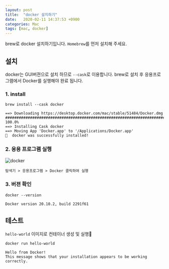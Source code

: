 ```yaml
---
layout: post
title:  "docker 설치하기"
date:   2020-02-11 14:37:53 +0900
categories: Mac
tags: [mac, docker]
---
```


brew로 docker 설치하기입니다. `Homebrew`를 먼저 설치해 주세요.


## 설치
docker는 GUI버젼으로 설치 하므로  `--cask`로 이용합니다.
brew로 설치 후 응용프로그램에서 Docker를 실행해야 완료 됩니다.

### 1. install
```
brew install --cask docker

==> Downloading https://desktop.docker.com/mac/stable/51484/Docker.dmg
######################################################################## 100.0%
==> Installing Cask docker
==> Moving App 'Docker.app' to '/Applications/Docker.app'
🍺  docker was successfully installed!
```

### 2. 응용 프로그램 실행

![docker](/mac/2021-02-21/docker-app.png)

```
탐색기 > 응용프로그램 > Docker 클릭하여 실행
```

### 3. 버젼 확인
```
docker --version

Docker version 20.10.2, build 2291f61
```

## 테스트
`hello-world` 이미지로 컨테이너 생성 및 실행
```
docker run hello-world 

Hello from Docker!
This message shows that your installation appears to be working correctly.
```

